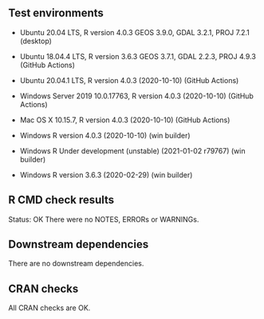 ## Test environments
* Ubuntu 20.04 LTS, R version 4.0.3 GEOS 3.9.0, GDAL 3.2.1, PROJ 7.2.1 (desktop)
* Ubuntu 18.04.4 LTS, R version 3.6.3 GEOS 3.7.1, GDAL 2.2.3, PROJ 4.9.3 (GitHub Actions)

* Ubuntu 20.04.1 LTS, R version 4.0.3 (2020-10-10) (GitHub Actions)
* Windows Server 2019 10.0.17763, R version 4.0.3 (2020-10-10) (GitHub Actions)
* Mac OS X 10.15.7, R version 4.0.3 (2020-10-10) (GitHub Actions)

* Windows R version 4.0.3 (2020-10-10) (win builder)
* Windows R Under development (unstable) (2021-01-02 r79767) (win builder) 
* Windows R version 3.6.3 (2020-02-29) (win builder)

## R CMD check results
Status: OK
There were no NOTES, ERRORs or WARNINGs.  

## Downstream dependencies
There are no downstream dependencies.

## CRAN checks
All CRAN checks are OK.

